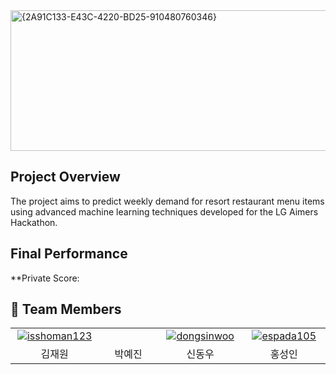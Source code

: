 <img width="1189" height="225" alt="{2A91C133-E43C-4220-BD25-910480760346}" src="https://github.com/user-attachments/assets/51c81c47-cb7a-4d00-8367-5fefa3a162af" />


## Project Overview
The project aims to predict weekly demand for resort restaurant menu items using advanced machine learning techniques developed for the LG Aimers Hackathon.

## Final Performance
**Private Score: 

## 👥 Team Members
<table>
  <tr align="center">
    <td width="150px">
      <a href="https://github.com/isshoman123" target="_blank">
        <img src="https://avatars.githubusercontent.com/isshoman123" alt="isshoman123" />
      </a>
    </td>
    <td width="150px">
      <a href="https://github.com/isshoman123" target="_blank">
        <img src="" alt="" />
      </a>
    </td>
    <td width="150px">
      <a href="https://github.com/dongsinwoo" target="_blank">
        <img src="https://avatars.githubusercontent.com/dongsinwoo" alt="dongsinwoo" />
      </a>
    </td>
    <td width="150px">
      <a href="https://github.com/espada105" target="_blank">
        <img src="https://avatars.githubusercontent.com/espada105" alt="espada105" />
      </a>
    </td>
  </tr>
  <tr align="center">
    <td>
      김재원
    </td>
    <td>
      박예진
    </td>
    <td>
      신동우
    </td>
      <td>
      홍성인
    </td>
  </tr>
</table>

